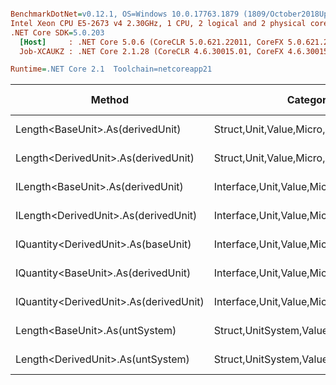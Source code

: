 ``` ini

BenchmarkDotNet=v0.12.1, OS=Windows 10.0.17763.1879 (1809/October2018Update/Redstone5)
Intel Xeon CPU E5-2673 v4 2.30GHz, 1 CPU, 2 logical and 2 physical cores
.NET Core SDK=5.0.203
  [Host]     : .NET Core 5.0.6 (CoreCLR 5.0.621.22011, CoreFX 5.0.621.22011), X64 RyuJIT
  Job-XCAUKZ : .NET Core 2.1.28 (CoreCLR 4.6.30015.01, CoreFX 4.6.30015.01), X64 RyuJIT

Runtime=.NET Core 2.1  Toolchain=netcoreapp21  

```
|                                 Method |                               Categories |      Mean |     Error |    StdDev |   StdErr |       Min |       Max |    Median | Ratio | MannWhitney(5%) | RatioSD |  Gen 0 | Gen 1 | Gen 2 | Allocated |
|--------------------------------------- |----------------------------------------- |----------:|----------:|----------:|---------:|----------:|----------:|----------:|------:|---------------- |--------:|-------:|------:|------:|----------:|
|       Length&lt;BaseUnit&gt;.As(derivedUnit) |       Struct,Unit,Value,Micro,Conversion |  11.92 ns |  0.191 ns |  0.149 ns | 0.043 ns |  11.69 ns |  12.15 ns |  11.92 ns |  1.00 |            Base |    0.00 |      - |     - |     - |         - |
|    Length&lt;DerivedUnit&gt;.As(derivedUnit) |       Struct,Unit,Value,Micro,Conversion |  13.58 ns |  0.263 ns |  0.447 ns | 0.073 ns |  12.31 ns |  14.37 ns |  13.66 ns |  1.12 |          Slower |    0.04 |      - |     - |     - |         - |
|      ILength&lt;BaseUnit&gt;.As(derivedUnit) |    Interface,Unit,Value,Micro,Conversion |  17.64 ns |  0.317 ns |  0.265 ns | 0.073 ns |  17.35 ns |  18.20 ns |  17.53 ns |  1.48 |          Slower |    0.03 |      - |     - |     - |         - |
|   ILength&lt;DerivedUnit&gt;.As(derivedUnit) |    Interface,Unit,Value,Micro,Conversion |  19.40 ns |  0.107 ns |  0.095 ns | 0.025 ns |  19.19 ns |  19.56 ns |  19.40 ns |  1.63 |          Slower |    0.02 |      - |     - |     - |         - |
|    IQuantity&lt;DerivedUnit&gt;.As(baseUnit) |    Interface,Unit,Value,Micro,Conversion |  92.72 ns |  1.288 ns |  1.205 ns | 0.311 ns |  90.55 ns |  95.08 ns |  92.50 ns |  7.76 |          Slower |    0.18 |      - |     - |     - |         - |
|    IQuantity&lt;BaseUnit&gt;.As(derivedUnit) |    Interface,Unit,Value,Micro,Conversion |  94.20 ns |  1.589 ns |  1.486 ns | 0.384 ns |  92.71 ns |  97.04 ns |  93.79 ns |  7.91 |          Slower |    0.17 |      - |     - |     - |         - |
| IQuantity&lt;DerivedUnit&gt;.As(derivedUnit) |    Interface,Unit,Value,Micro,Conversion | 123.80 ns |  2.232 ns |  2.087 ns | 0.539 ns | 119.01 ns | 127.10 ns | 123.96 ns | 10.44 |          Slower |    0.15 |      - |     - |     - |         - |
|         Length&lt;BaseUnit&gt;.As(untSystem) | Struct,UnitSystem,Value,Micro,Conversion | 566.78 ns | 11.125 ns | 10.927 ns | 2.732 ns | 554.81 ns | 588.39 ns | 563.20 ns | 47.40 |          Slower |    0.83 | 0.0281 |     - |     - |     192 B |
|      Length&lt;DerivedUnit&gt;.As(untSystem) | Struct,UnitSystem,Value,Micro,Conversion | 637.19 ns | 12.541 ns | 19.525 ns | 3.452 ns | 606.73 ns | 669.69 ns | 635.74 ns | 55.15 |          Slower |    0.72 | 0.0281 |     - |     - |     192 B |
